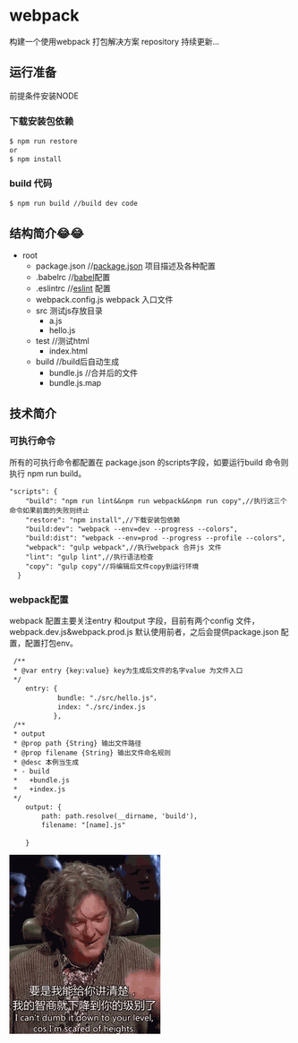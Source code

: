 # webpack
构建一个使用webpack 打包解决方案 repository 持续更新...

## 运行准备
前提条件安装NODE
###  下载安装包依赖
```
$ npm run restore 
or
$ npm install
```
### build 代码
```
$ npm run build //build dev code

```
## 结构简介:joy::joy:

+ root
  - package.json //[package.json](https://docs.npmjs.com/files/package.json) 项目描述及各种配置
  - .babelrc //[babel](https://babeljs.io/docs/setup/#installation)配置
  - .eslintrc //[eslint](http://eslint.org/) 配置
  - webpack.config.js webpack 入口文件
  - src 测试js存放目录
    + a.js
    + hello.js
  - test //测试html
    + index.html
  - build //build后自动生成
    + bundle.js //合并后的文件
    + bundle.js.map    

## 技术简介

### 可执行命令
所有的可执行命令都配置在 package.json 的scripts字段，如要运行build 命令则执行 npm run build。
```
"scripts": {
    "build": "npm run lint&&npm run webpack&&npm run copy",//执行这三个命令如果前面的失败则终止
    "restore": "npm install",//下载安装包依赖
    "build:dev": "webpack --env=dev --progress --colors",
    "build:dist": "webpack --env=prod --progress --profile --colors",
    "webpack": "gulp webpack",//执行webpack 合并js 文件
    "lint": "gulp lint",//执行语法检查
    "copy": "gulp copy"//将编辑后文件copy到运行环境
  }
```  
### webpack配置
webpack 配置主要关注entry 和output 字段，目前有两个config 文件，webpack.dev.js&webpack.prod.js 默认使用前者，之后会提供package.json 配置，配置打包env。
``` 
 /**
 * @var entry {key:value} key为生成后文件的名字value 为文件入口
 */
    entry: {
            bundle: "./src/hello.js"，
            index: "./src/index.js
           },
 /**
 * output
 * @prop path {String} 输出文件路径
 * @prop filename {String} 输出文件命名规则
 * @desc 本例当生成
 * - build
 *   +bundle.js
 *   +index.js 
 */          
    output: {
        path: path.resolve(__dirname, 'build'),
        filename: "[name].js"
      
    }
```
![](./md/hh.gif)